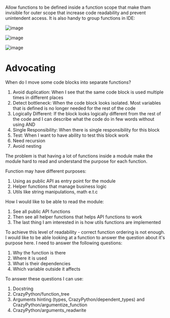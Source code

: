 Allow functions to be defined inside a function scope that make tham invisible for outer scope that increase code
readability and prevent unintendent access.
It is also handy to group functions in IDE:

![image](https://github.com/LubomyrIvanitskiy/CrazyPython/assets/30999506/464b3123-a8ca-446b-ae5f-01cb2f077935)

![image](https://github.com/LubomyrIvanitskiy/CrazyPython/assets/30999506/02cf28c0-fa50-48c7-91b0-4c2f28608a94)

![image](https://github.com/LubomyrIvanitskiy/CrazyPython/assets/30999506/6f9b679b-c530-4883-b4f9-708cf8577705)

# Advocating

When do I move some code blocks into separate functions?

1. Avoid duplication: When I see that the same code block is used multiple times in different places
2. Detect bottleneck: When the code block looks isolated. Most variables that is defined is no longer needed for the rest of the code
3. Logically Different: If the block looks logically different from the rest of the code and I can describe what the code do in few words without using AND
4. Single Responsibility: When there is single responsibility for this block
5. Test: When I want to have ability to test this block work
6. Need recursion
7. Avoid nesting

The problem is that having a lot of functions inside a module make the module hard to read and understand the purpose for each function.

Function may have different purposes:
1. Using as public API as entry point for the module
2. Helper functions that manage business logic
3. Utils like string manipulations, math e.t.c

How I would like to be able to read the module:

1. See all public API functions
2. Then see all helper functions that helps API functions to work
3. The last thing I am interested in is how utils functions are implemented

To achieve this level of readability - correct function ordering is not enough.
I would like to be able looking at a function to answer the question about it's purpose here.
I need to answer the following questions:
1. Why the function is there
2. Where it is used
3. What is their dependencies
4. Which variable outside it affects

To answer these questions I can use:
1. Docstring
2. CrazyPython/function_tree
3. Arguments hinting (types, CrazyPython/dependent_types) and CrazyPython/argumentize_function
4. CrazyPython/arguments_readwrite